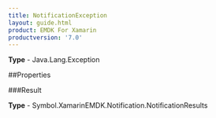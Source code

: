 ```yaml
---
title: NotificationException
layout: guide.html
product: EMDK For Xamarin 
productversion: '7.0' 
---
```


    

**Type** - Java.Lang.Exception

##Properties

###Result

        

**Type** - Symbol.XamarinEMDK.Notification.NotificationResults
